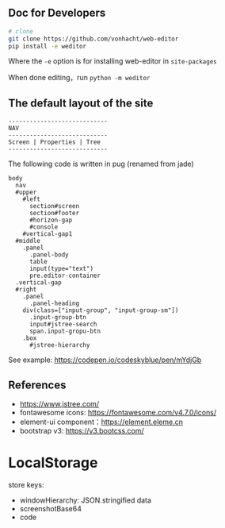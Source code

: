 ## Doc for Developers
```bash
# clone
git clone https://github.com/vonhacht/web-editor
pip install -e weditor
```

Where the `-e` option is for installing web-editor in `site-packages`


When done editing，run `python -m weditor`

## The default layout of the site
```
----------------------------
NAV
----------------------------
Screen | Properties | Tree
----------------------------
```

The following code is written in pug (renamed from jade)

```pug
body
  nav
  #upper
    #left
      section#screen
      section#footer
      #horizon-gap
      #console
    #vertical-gap1
  #middle
    .panel
      .panel-body
      table
      input(type="text")
      pre.editor-container
  .vertical-gap
  #right
    .panel
      .panel-heading
    div(class=["input-group", "input-group-sm"])
      .input-group-btn
      input#jstree-search
      span.input-gropu-btn
    .box
      #jstree-hierarchy

```


See example: https://codepen.io/codeskyblue/pen/mYdjGb

## References
- https://www.jstree.com/
- fontawesome icons: https://fontawesome.com/v4.7.0/icons/
- element-ui component：https://element.eleme.cn
- bootstrap v3: https://v3.bootcss.com/

# LocalStorage
store keys:

- windowHierarchy: JSON.stringified data
- screenshotBase64
- code
